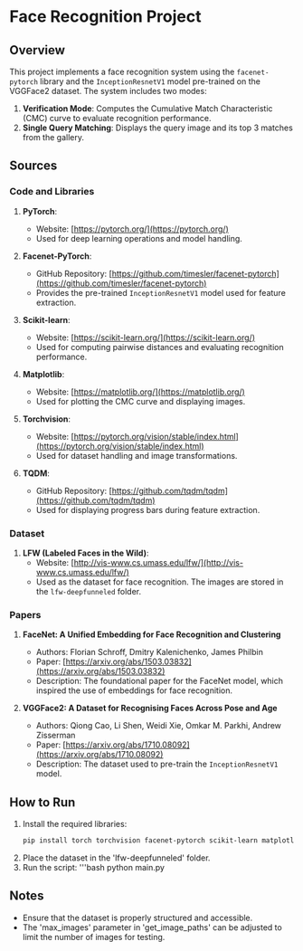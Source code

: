 Face Recognition Project
========================

Overview
--------
This project implements a face recognition system using the `facenet-pytorch` library and the `InceptionResnetV1` model pre-trained on the VGGFace2 dataset. The system includes two modes:
1. **Verification Mode**: Computes the Cumulative Match Characteristic (CMC) curve to evaluate recognition performance.
2. **Single Query Matching**: Displays the query image and its top 3 matches from the gallery.

Sources
-------

### Code and Libraries
1. **PyTorch**:  
   - Website: [https://pytorch.org/](https://pytorch.org/)  
   - Used for deep learning operations and model handling.

2. **Facenet-PyTorch**:  
   - GitHub Repository: [https://github.com/timesler/facenet-pytorch](https://github.com/timesler/facenet-pytorch)  
   - Provides the pre-trained `InceptionResnetV1` model used for feature extraction.

3. **Scikit-learn**:  
   - Website: [https://scikit-learn.org/](https://scikit-learn.org/)  
   - Used for computing pairwise distances and evaluating recognition performance.

4. **Matplotlib**:  
   - Website: [https://matplotlib.org/](https://matplotlib.org/)  
   - Used for plotting the CMC curve and displaying images.

5. **Torchvision**:  
   - Website: [https://pytorch.org/vision/stable/index.html](https://pytorch.org/vision/stable/index.html)  
   - Used for dataset handling and image transformations.

6. **TQDM**:  
   - GitHub Repository: [https://github.com/tqdm/tqdm](https://github.com/tqdm/tqdm)  
   - Used for displaying progress bars during feature extraction.

### Dataset
1. **LFW (Labeled Faces in the Wild)**:  
   - Website: [http://vis-www.cs.umass.edu/lfw/](http://vis-www.cs.umass.edu/lfw/)  
   - Used as the dataset for face recognition. The images are stored in the `lfw-deepfunneled` folder.

### Papers
1. **FaceNet: A Unified Embedding for Face Recognition and Clustering**  
   - Authors: Florian Schroff, Dmitry Kalenichenko, James Philbin  
   - Paper: [https://arxiv.org/abs/1503.03832](https://arxiv.org/abs/1503.03832)  
   - Description: The foundational paper for the FaceNet model, which inspired the use of embeddings for face recognition.

2. **VGGFace2: A Dataset for Recognising Faces Across Pose and Age**  
   - Authors: Qiong Cao, Li Shen, Weidi Xie, Omkar M. Parkhi, Andrew Zisserman  
   - Paper: [https://arxiv.org/abs/1710.08092](https://arxiv.org/abs/1710.08092)  
   - Description: The dataset used to pre-train the `InceptionResnetV1` model.

How to Run
----------

1. Install the required libraries:
   ```bash
   pip install torch torchvision facenet-pytorch scikit-learn matplotlib tqdm
2. Place the dataset in the 'lfw-deepfunneled' folder.
3. Run the script:
   '''bash
   python main.py

Notes
-----

- Ensure that the dataset is properly structured and accessible.
- The 'max_images' parameter in 'get_image_paths' can be adjusted to limit the number of images for testing.